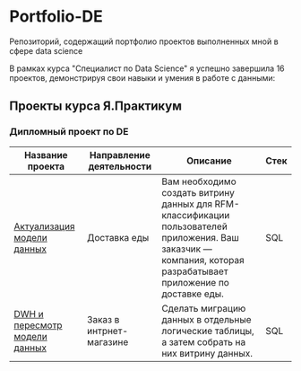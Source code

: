 # Portfolio-DE
Репозиторий, содержащий портфолио проектов выполненных мной в сфере data science


В рамках курса "Специалист по Data Science" я успешно завершила 16 проектов, демонстрируя свои навыки и умения в работе с данными:

## Проекты курса Я.Практикум
### Дипломный проект по DE
| Название проекта | Направление деятельности | Описание | Стек |
|------------------|--------------------------|----------|------|
| [Актуализация модели данных](https://github.com/StefankinaOlya/Portfolio-DE/tree/main/Актуализация%20модели%20данных) | Доставка еды | Вам необходимо создать витрину данных для RFM-классификации пользователей приложения. Ваш заказчик — компания, которая разрабатывает приложение по доставке еды. | SQL |
| [DWH и пересмотр модели данных]([https://github.com/StefankinaOlya/Portfolio-DE/tree/main/Актуализация%20модели%20данных](https://github.com/StefankinaOlya/Portfolio-DE/tree/main/DWH%20и%20пересмотр%20модели%20данных)) | Заказ в интрнет-магазине | Сделать миграцию данных в отдельные логические таблицы, а затем собрать на них витрину данных. | SQL |
